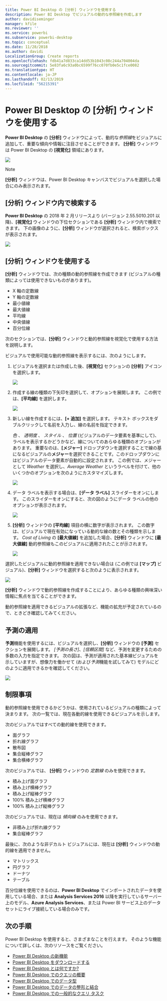 ```yaml
---
title: Power BI Desktop の [分析] ウィンドウを使用する
description: Power BI Desktop でビジュアルの動的な参照線を作成します
author: davidiseminger
manager: kfile
ms.reviewer: ''
ms.service: powerbi
ms.subservice: powerbi-desktop
ms.topic: conceptual
ms.date: 11/28/2018
ms.author: davidi
LocalizationGroup: Create reports
ms.openlocfilehash: fdb41a7d833ca14dd53b1043c08c244a704004da
ms.sourcegitcommit: 5e83fa6c93a0bc6599f76cc070fb0e5c1fce0082
ms.translationtype: HT
ms.contentlocale: ja-JP
ms.lasthandoff: 02/13/2019
ms.locfileid: "56215391"
---
```

# <a name="using-the-analytics-pane-in-power-bi-desktop"></a>Power BI Desktop の [分析] ウィンドウを使用する
**Power BI Desktop** の **[分析]** ウィンドウによって、動的な*参照線*をビジュアルに追加して、重要な傾向や情報に注目させることができます。 **[分析]** ウィンドウは Power BI Desktop の **[視覚化]** 領域にあります。

![](media/desktop-analytics-pane/analytics-pane_1.png)

> [!NOTE]
> **[分析]** ウィンドウは、Power BI Desktop キャンバスでビジュアルを選択した場合にのみ表示されます。

## <a name="search-within-the-analytics-pane"></a>[分析] ウィンドウ内で検索する
**Power BI Desktop** の 2018 年 2 月リリースより (バージョン 2.55.5010.201 以降)、**[視覚化]** ウィンドウの下位セクションである **[分析]** ウィンドウ内で検索できます。 下の画像のように、**[分析]** ウィンドウが選択されると、検索ボックスが表示されます。

![](media/desktop-analytics-pane/analytics-pane_1b.png)

## <a name="using-the-analytics-pane"></a>[分析] ウィンドウを使用する
**[分析]** ウィンドウでは、次の種類の動的参照線を作成できます (ビジュアルの種類によっては使用できないものがあります)。

* X 軸の定数線
* Y 軸の定数線
* 最小値線
* 最大値線
* 平均線
* 中央値線
* 百分位線

次のセクションでは、**[分析]** ウィンドウと動的参照線を視覚化で使用する方法を説明します。

ビジュアルで使用可能な動的参照線を表示するには、次のようにします。

1. ビジュアルを選択または作成した後、**[視覚化]** セクションの **[分析]** アイコンを選択します。
   
   ![](media/desktop-analytics-pane/analytics-pane_2.png)
2. 作成する線の種類の下矢印を選択して、オプションを展開します。 この例では、**[平均線]** を選択します。
   
   ![](media/desktop-analytics-pane/analytics-pane_3.png)
3. 新しい線を作成するには、**[+ 追加]** を選択します。 テキスト ボックスをダブルクリックして名前を入力し、線の名前を指定できます。
   
   *色* 、 *透明度* 、 *スタイル* 、 *位置*  (ビジュアルのデータ要素を基準にして)、ラベルを表示するかどうかなど、線についてのあらゆる種類のオプションがあります。 重要なのは、**[メジャー]** ドロップダウンを選択することで線の基になるビジュアルの**メジャー**を選択できることです。このドロップダウンにはビジュアルのデータ要素が自動的に設定されます。 この例では、メジャーとして *Weather* を選択し、*Average Weather* というラベルを付けて、他のいくつかのオプションを次のようにカスタマイズします。
   
   ![](media/desktop-analytics-pane/analytics-pane_4.png)
4. データ ラベルを表示する場合は、**[データ ラベル]** スライダーをオンにします。 このスライダーをオンにすると、次の図のようにデータ ラベルの他のオプションが表示されます。
   
   ![](media/desktop-analytics-pane/analytics-pane_5.png)
5. **[分析]** ウィンドウの **[平均線]** 項目の横に数字が表示されます。 この数字は、ビジュアルで現在有効になっている動的な線の数とその種類を示します。 *Cost of Living* の **[最大値線]** を追加した場合、**[分析]** ウィンドウに **[最大値線]** 動的参照線もこのビジュアルに適用されたことが示されます。
   
   ![](media/desktop-analytics-pane/analytics-pane_6.png)

選択したビジュアルに動的参照線を適用できない場合は (この例では **[マップ]** ビジュアル)、**[分析]** ウィンドウを選択すると次のように表示されます。

![](media/desktop-analytics-pane/analytics-pane_7.png)

**[分析]** ウィンドウで動的参照線を作成することにより、あらゆる種類の興味深い情報に焦点を当てることができます。

動的参照線を適用できるビジュアルの拡張など、機能の拡充が予定されているので、ときどき確認してみてください。

## <a name="apply-forecasting"></a>予測の適用
**予測**機能を使用するには、ビジュアルを選択し、**[分析]** ウィンドウの **[予測]** セクションを展開します。 *[予測の長さ]*、*[信頼区間]* など、予測を変更するための多数の入力を指定できます。 次の図は、予測が適用された基本線ビジュアルを示していますが、想像力を働かせて (および*予測*機能を試してみて) モデルにどのように適用できるかを確認してください。

![](media/desktop-analytics-pane/analytics-pane_8.png)

## <a name="limitations"></a>制限事項
動的参照線を使用できるかどうかは、使用されているビジュアルの種類によって決まります。 次の一覧では、現在各動的線を使用できるビジュアルを示します。

次のビジュアルではすべての動的線を使用できます。

* 面グラフ
* 折れ線グラフ
* 散布図
* 集合縦棒グラフ
* 集合横棒グラフ

次のビジュアルでは、 **[分析]** ウィンドウの *定数線* のみを使用できます。

* 積み上げ面グラフ
* 積み上げ横棒グラフ
* 積み上げ縦棒グラフ
* 100% 積み上げ横棒グラフ
* 100% 積み上げ縦棒グラフ

次のビジュアルでは、現在は *傾向線* のみを使用できます。

* 非積み上げ折れ線グラフ
* 集合縦棒グラフ

最後に、次のような非デカルト ビジュアルには、現在は **[分析]** ウィンドウの動的線を適用できません。

* マトリックス
* 円グラフ
* ドーナツ
* テーブル

百分位線を使用できるのは、**Power BI Desktop** でインポートされたデータを使用している場合、または **Analysis Services 2016** 以降を実行しているサーバー上のモデル、**Azure Analysis Services**、または Power BI サービス上のデータセットにライブ接続している場合のみです。 

## <a name="next-steps"></a>次の手順
Power BI Desktop を使用すると、さまざまなことを行えます。 そのような機能について詳しくは、次のリソースをご覧ください。

* [Power BI Desktop の新機能](desktop-latest-update.md)
* [Power BI Desktop をダウンロードする](desktop-get-the-desktop.md)
* [Power BI Desktop とは何ですか?](desktop-what-is-desktop.md)
* [Power BI Desktop でのクエリの概要](desktop-query-overview.md)
* [Power BI Desktop でのデータ型](desktop-data-types.md)
* [Power BI Desktop でのデータの整形と結合](desktop-shape-and-combine-data.md)
* [Power BI Desktop での一般的なクエリ タスク](desktop-common-query-tasks.md)    

